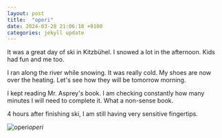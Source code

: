 ```yaml
---
layout: post
title:  "operi"
date: 2024-03-28 21:06:18 +0100
categories: jekyll update
---
```


It was a great day of ski in Kitzbühel. I snowed a lot in the afternoon. Kids had fun and me too.  

I ran along the river while snowing. It was really cold. My shoes are now over the heating. Let's see how they will be tomorrow morning.   

I kept reading Mr. Asprey's book. I am checking constantly how many minutes I will need to complete it. What a non-sense book.   

4 hours after finishing ski, I am still having very sensitive fingertips.  




![operi]()*operi*&nbsp;



[jekyll-docs]: https://jekyllrb.com/docs/home
[jekyll-gh]:   https://github.com/jekyll/jekyll
[jekyll-talk]: https://talk.jekyllrb.com/
